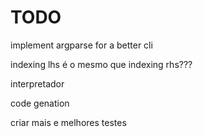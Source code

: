 # TODO

implement argparse for a better cli

indexing lhs é o mesmo que indexing rhs???

interpretador

code genation

criar mais e melhores testes
